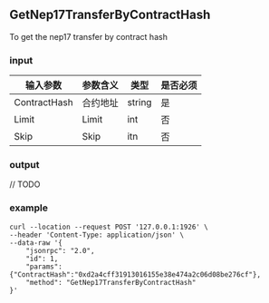 ## GetNep17TransferByContractHash

To get the nep17 transfer by contract hash

### input

| 输入参数         | 参数含义       | 类型    | 是否必须  |
| ---------------- | -------------- | ------- |------   |
| ContractHash    | 合约地址      | string  | 是|
| Limit     | Limit         | int  |否  |
| Skip |Skip | itn |否 |

### output

// TODO

### example
```
curl --location --request POST '127.0.0.1:1926' \
--header 'Content-Type: application/json' \
--data-raw '{
    "jsonrpc": "2.0",
    "id": 1,
    "params": {"ContractHash":"0xd2a4cff31913016155e38e474a2c06d08be276cf"},
    "method": "GetNep17TransferByContractHash"
}'
```


